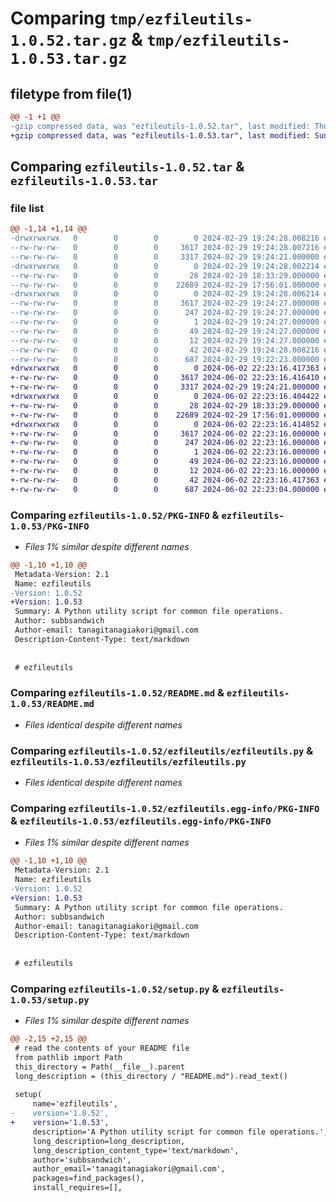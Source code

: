 # Comparing `tmp/ezfileutils-1.0.52.tar.gz` & `tmp/ezfileutils-1.0.53.tar.gz`

## filetype from file(1)

```diff
@@ -1 +1 @@
-gzip compressed data, was "ezfileutils-1.0.52.tar", last modified: Thu Feb 29 19:24:28 2024, max compression
+gzip compressed data, was "ezfileutils-1.0.53.tar", last modified: Sun Jun  2 22:23:16 2024, max compression
```

## Comparing `ezfileutils-1.0.52.tar` & `ezfileutils-1.0.53.tar`

### file list

```diff
@@ -1,14 +1,14 @@
-drwxrwxrwx   0        0        0        0 2024-02-29 19:24:28.008216 ezfileutils-1.0.52/
--rw-rw-rw-   0        0        0     3617 2024-02-29 19:24:28.007216 ezfileutils-1.0.52/PKG-INFO
--rw-rw-rw-   0        0        0     3317 2024-02-29 19:24:21.000000 ezfileutils-1.0.52/README.md
-drwxrwxrwx   0        0        0        0 2024-02-29 19:24:28.002214 ezfileutils-1.0.52/ezfileutils/
--rw-rw-rw-   0        0        0       28 2024-02-29 18:33:29.000000 ezfileutils-1.0.52/ezfileutils/__init__.py
--rw-rw-rw-   0        0        0    22689 2024-02-29 17:56:01.000000 ezfileutils-1.0.52/ezfileutils/ezfileutils.py
-drwxrwxrwx   0        0        0        0 2024-02-29 19:24:28.006214 ezfileutils-1.0.52/ezfileutils.egg-info/
--rw-rw-rw-   0        0        0     3617 2024-02-29 19:24:27.000000 ezfileutils-1.0.52/ezfileutils.egg-info/PKG-INFO
--rw-rw-rw-   0        0        0      247 2024-02-29 19:24:27.000000 ezfileutils-1.0.52/ezfileutils.egg-info/SOURCES.txt
--rw-rw-rw-   0        0        0        1 2024-02-29 19:24:27.000000 ezfileutils-1.0.52/ezfileutils.egg-info/dependency_links.txt
--rw-rw-rw-   0        0        0       49 2024-02-29 19:24:27.000000 ezfileutils-1.0.52/ezfileutils.egg-info/entry_points.txt
--rw-rw-rw-   0        0        0       12 2024-02-29 19:24:27.000000 ezfileutils-1.0.52/ezfileutils.egg-info/top_level.txt
--rw-rw-rw-   0        0        0       42 2024-02-29 19:24:28.008216 ezfileutils-1.0.52/setup.cfg
--rw-rw-rw-   0        0        0      687 2024-02-29 19:22:23.000000 ezfileutils-1.0.52/setup.py
+drwxrwxrwx   0        0        0        0 2024-06-02 22:23:16.417363 ezfileutils-1.0.53/
+-rw-rw-rw-   0        0        0     3617 2024-06-02 22:23:16.416410 ezfileutils-1.0.53/PKG-INFO
+-rw-rw-rw-   0        0        0     3317 2024-02-29 19:24:21.000000 ezfileutils-1.0.53/README.md
+drwxrwxrwx   0        0        0        0 2024-06-02 22:23:16.404422 ezfileutils-1.0.53/ezfileutils/
+-rw-rw-rw-   0        0        0       28 2024-02-29 18:33:29.000000 ezfileutils-1.0.53/ezfileutils/__init__.py
+-rw-rw-rw-   0        0        0    22689 2024-02-29 17:56:01.000000 ezfileutils-1.0.53/ezfileutils/ezfileutils.py
+drwxrwxrwx   0        0        0        0 2024-06-02 22:23:16.414852 ezfileutils-1.0.53/ezfileutils.egg-info/
+-rw-rw-rw-   0        0        0     3617 2024-06-02 22:23:16.000000 ezfileutils-1.0.53/ezfileutils.egg-info/PKG-INFO
+-rw-rw-rw-   0        0        0      247 2024-06-02 22:23:16.000000 ezfileutils-1.0.53/ezfileutils.egg-info/SOURCES.txt
+-rw-rw-rw-   0        0        0        1 2024-06-02 22:23:16.000000 ezfileutils-1.0.53/ezfileutils.egg-info/dependency_links.txt
+-rw-rw-rw-   0        0        0       49 2024-06-02 22:23:16.000000 ezfileutils-1.0.53/ezfileutils.egg-info/entry_points.txt
+-rw-rw-rw-   0        0        0       12 2024-06-02 22:23:16.000000 ezfileutils-1.0.53/ezfileutils.egg-info/top_level.txt
+-rw-rw-rw-   0        0        0       42 2024-06-02 22:23:16.417363 ezfileutils-1.0.53/setup.cfg
+-rw-rw-rw-   0        0        0      687 2024-06-02 22:23:04.000000 ezfileutils-1.0.53/setup.py
```

### Comparing `ezfileutils-1.0.52/PKG-INFO` & `ezfileutils-1.0.53/PKG-INFO`

 * *Files 1% similar despite different names*

```diff
@@ -1,10 +1,10 @@
 Metadata-Version: 2.1
 Name: ezfileutils
-Version: 1.0.52
+Version: 1.0.53
 Summary: A Python utility script for common file operations.
 Author: subbsandwich
 Author-email: tanagitanagiakori@gmail.com
 Description-Content-Type: text/markdown
 
 
 # ezfileutils
```

### Comparing `ezfileutils-1.0.52/README.md` & `ezfileutils-1.0.53/README.md`

 * *Files identical despite different names*

### Comparing `ezfileutils-1.0.52/ezfileutils/ezfileutils.py` & `ezfileutils-1.0.53/ezfileutils/ezfileutils.py`

 * *Files identical despite different names*

### Comparing `ezfileutils-1.0.52/ezfileutils.egg-info/PKG-INFO` & `ezfileutils-1.0.53/ezfileutils.egg-info/PKG-INFO`

 * *Files 1% similar despite different names*

```diff
@@ -1,10 +1,10 @@
 Metadata-Version: 2.1
 Name: ezfileutils
-Version: 1.0.52
+Version: 1.0.53
 Summary: A Python utility script for common file operations.
 Author: subbsandwich
 Author-email: tanagitanagiakori@gmail.com
 Description-Content-Type: text/markdown
 
 
 # ezfileutils
```

### Comparing `ezfileutils-1.0.52/setup.py` & `ezfileutils-1.0.53/setup.py`

 * *Files 1% similar despite different names*

```diff
@@ -2,15 +2,15 @@
 # read the contents of your README file
 from pathlib import Path
 this_directory = Path(__file__).parent
 long_description = (this_directory / "README.md").read_text()
 
 setup(
     name='ezfileutils',
-    version='1.0.52',
+    version='1.0.53',
     description='A Python utility script for common file operations.',
     long_description=long_description,
     long_description_content_type='text/markdown',
     author='subbsandwich',
     author_email='tanagitanagiakori@gmail.com',
     packages=find_packages(),
     install_requires=[],
```

